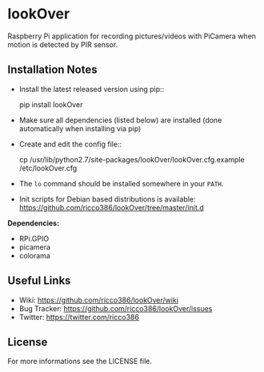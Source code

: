 lookOver
========

Raspberry Pi application for recording pictures/videos with PiCamera when motion is detected by PIR sensor.


Installation Notes
------------------

 - Install the latest released version using pip::

    pip install lookOver

 - Make sure all dependencies (listed below) are installed (done automatically when installing via pip)

 - Create and edit the config file::

    cp /usr/lib/python2.7/site-packages/lookOver/lookOver.cfg.example /etc/lookOver.cfg

 - The ``lo`` command should be installed somewhere in your ``PATH``.

 - Init scripts for Debian based distributions is available: https://github.com/ricco386/lookOver/tree/master/init.d


**Dependencies:**
 - RPi.GPIO
 - picamera
 - colorama

Useful Links
------------

 - Wiki: https://github.com/ricco386/lookOver/wiki
 - Bug Tracker: https://github.com/ricco386/lookOver/issues
 - Twitter: https://twitter.com/ricco386

License
-------

For more informations see the LICENSE file.
